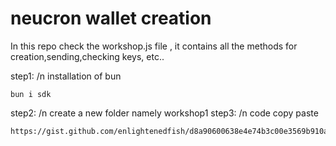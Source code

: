 # neucron wallet creation
In this repo check the workshop.js file , it contains all the methods for creation,sending,checking keys, etc..

step1: /n
installation of bun 
```
bun i sdk
```
step2: /n
create a new folder namely workshop1
step3: /n
code copy paste
```
https://gist.github.com/enlightenedfish/d8a90600638e4e74b3c00e3569b910a4
```
